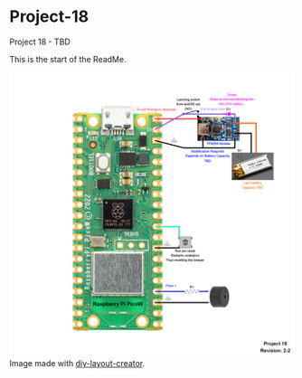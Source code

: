 # Project-18
Project 18 - TBD

This is the start of the ReadMe.

 ![alt text](./diylc/Project18-R2-2.png "Project 18, Revision 2-2")
 Image made with [diy-layout-creator](https://bancika.github.io/diy-layout-creator/).
 